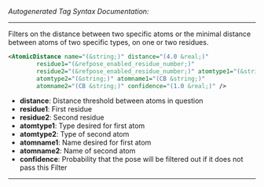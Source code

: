 _Autogenerated Tag Syntax Documentation:_

---
Filters on the distance between two specific atoms or the minimal distance between atoms of two specific types, on one or two residues.

```xml
<AtomicDistance name="(&string;)" distance="(4.0 &real;)"
        residue1="(&refpose_enabled_residue_number;)"
        residue2="(&refpose_enabled_residue_number;)" atomtype1="(&string;)"
        atomtype2="(&string;)" atomname1="(CB &string;)"
        atomname2="(CB &string;)" confidence="(1.0 &real;)" />
```

-   **distance**: Distance threshold between atoms in question
-   **residue1**: First residue
-   **residue2**: Second residue
-   **atomtype1**: Type desired for first atom
-   **atomtype2**: Type of second atom
-   **atomname1**: Name desired for first atom
-   **atomname2**: Name of second atom
-   **confidence**: Probability that the pose will be filtered out if it does not pass this Filter

---
